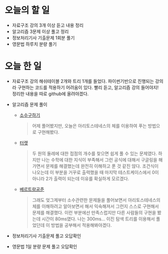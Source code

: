 # 오늘의 할 일
* 자료구조 강의 3개 이상 듣고 내용 정리
* 알고리즘 3문제 이상 풀고 정리
* 정보처리기사 기출문제 1회분 풀기
* 영문법 하루치 분량 풀기

# 오늘 한 일
* 자료구조 강의 해쉬테이블 2개와 트리 1개를 들었다. 파이썬기반으로 진행되는 강의라 구현하는 코드를 적용하기 어려움이 있다.
빨리 듣고, 알고리즘 강의 들어야지! 정리한 내용을 따로 github에 올려야겠다.

* 알고리즘 문제 풀이
    * [소수구하기](https://www.acmicpc.net/problem/1929)
        > 어제 풀어봤지만, 오늘은 아리토스테네스의 체를 이용하여 푸는 방법으로 구현해봤다.
        
    * [터렛](https://www.acmicpc.net/problem/1002)
        > 두 원의 둘레에 대한 접점의 개수를 찾으면 쉽게 풀 수 있는 문제였다. 하지만 나는 수학에 대한 지식이 부족해서
        그런 공식에 대해서 구글링을 해가면서 문제를 해결했는데 완전히 이해하고 푼 것 같진 않다. 조건식이 나오는데
        이 부분을 거꾸로 출력했을 때 마지막 테스트케이스에서 0이 아니라 2가 출력이 되는데 이유를 확실하게 모르겠다.
            
    * [베르트랑공준](https://www.acmicpc.net/problem/4948)
        > 그래도 엊그제부터 소수관련한 문제들을 풀어보면서 아리토스테네스의 체를 이해하려고 알아보면서 해서 익숙해져서 그런지
        스스로 구현해서 문제를 해결했다. 이런 부분에선 만족스럽지만 다른 사람들의 구현을 봤는데 시간이 80ms였다. 나는 300ms...
        이진 탐색 트리를 이용해서 풀었던데 이 방법을 공부해서 적용해봐야겠다.
* 정보처리기사 기출문제 풀고 오답확인
* 영문법 1일 분량 문제 풀고 오답확인
